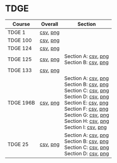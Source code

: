 # TDGE

| Course | Overall | Section |
| ------ | ------- | ------- |
| TDGE 1 | [csv](https://github.com/UCSD-Historical-Enrollment-Data/2024Spring/blob/main/overall/TDGE%201.csv), [png](https://raw.githubusercontent.com/UCSD-Historical-Enrollment-Data/2024Spring/main/plot_overall/TDGE%201.png) |  |
| TDGE 100 | [csv](https://github.com/UCSD-Historical-Enrollment-Data/2024Spring/blob/main/overall/TDGE%20100.csv), [png](https://raw.githubusercontent.com/UCSD-Historical-Enrollment-Data/2024Spring/main/plot_overall/TDGE%20100.png) |  |
| TDGE 124 | [csv](https://github.com/UCSD-Historical-Enrollment-Data/2024Spring/blob/main/overall/TDGE%20124.csv), [png](https://raw.githubusercontent.com/UCSD-Historical-Enrollment-Data/2024Spring/main/plot_overall/TDGE%20124.png) |  |
| TDGE 125 | [csv](https://github.com/UCSD-Historical-Enrollment-Data/2024Spring/blob/main/overall/TDGE%20125.csv), [png](https://raw.githubusercontent.com/UCSD-Historical-Enrollment-Data/2024Spring/main/plot_overall/TDGE%20125.png) | Section A: [csv](https://github.com/UCSD-Historical-Enrollment-Data/2024Spring/blob/main/section/TDGE%20125_A.csv), [png](https://raw.githubusercontent.com/UCSD-Historical-Enrollment-Data/2024Spring/main/plot_section/TDGE%20125_A.png)<br>Section B: [csv](https://github.com/UCSD-Historical-Enrollment-Data/2024Spring/blob/main/section/TDGE%20125_B.csv), [png](https://raw.githubusercontent.com/UCSD-Historical-Enrollment-Data/2024Spring/main/plot_section/TDGE%20125_B.png) |
| TDGE 133 | [csv](https://github.com/UCSD-Historical-Enrollment-Data/2024Spring/blob/main/overall/TDGE%20133.csv), [png](https://raw.githubusercontent.com/UCSD-Historical-Enrollment-Data/2024Spring/main/plot_overall/TDGE%20133.png) |  |
| TDGE 196B | [csv](https://github.com/UCSD-Historical-Enrollment-Data/2024Spring/blob/main/overall/TDGE%20196B.csv), [png](https://raw.githubusercontent.com/UCSD-Historical-Enrollment-Data/2024Spring/main/plot_overall/TDGE%20196B.png) | Section A: [csv](https://github.com/UCSD-Historical-Enrollment-Data/2024Spring/blob/main/section/TDGE%20196B_A.csv), [png](https://raw.githubusercontent.com/UCSD-Historical-Enrollment-Data/2024Spring/main/plot_section/TDGE%20196B_A.png)<br>Section B: [csv](https://github.com/UCSD-Historical-Enrollment-Data/2024Spring/blob/main/section/TDGE%20196B_B.csv), [png](https://raw.githubusercontent.com/UCSD-Historical-Enrollment-Data/2024Spring/main/plot_section/TDGE%20196B_B.png)<br>Section C: [csv](https://github.com/UCSD-Historical-Enrollment-Data/2024Spring/blob/main/section/TDGE%20196B_C.csv), [png](https://raw.githubusercontent.com/UCSD-Historical-Enrollment-Data/2024Spring/main/plot_section/TDGE%20196B_C.png)<br>Section D: [csv](https://github.com/UCSD-Historical-Enrollment-Data/2024Spring/blob/main/section/TDGE%20196B_D.csv), [png](https://raw.githubusercontent.com/UCSD-Historical-Enrollment-Data/2024Spring/main/plot_section/TDGE%20196B_D.png)<br>Section E: [csv](https://github.com/UCSD-Historical-Enrollment-Data/2024Spring/blob/main/section/TDGE%20196B_E.csv), [png](https://raw.githubusercontent.com/UCSD-Historical-Enrollment-Data/2024Spring/main/plot_section/TDGE%20196B_E.png)<br>Section F: [csv](https://github.com/UCSD-Historical-Enrollment-Data/2024Spring/blob/main/section/TDGE%20196B_F.csv), [png](https://raw.githubusercontent.com/UCSD-Historical-Enrollment-Data/2024Spring/main/plot_section/TDGE%20196B_F.png)<br>Section G: [csv](https://github.com/UCSD-Historical-Enrollment-Data/2024Spring/blob/main/section/TDGE%20196B_G.csv), [png](https://raw.githubusercontent.com/UCSD-Historical-Enrollment-Data/2024Spring/main/plot_section/TDGE%20196B_G.png)<br>Section H: [csv](https://github.com/UCSD-Historical-Enrollment-Data/2024Spring/blob/main/section/TDGE%20196B_H.csv), [png](https://raw.githubusercontent.com/UCSD-Historical-Enrollment-Data/2024Spring/main/plot_section/TDGE%20196B_H.png)<br>Section I: [csv](https://github.com/UCSD-Historical-Enrollment-Data/2024Spring/blob/main/section/TDGE%20196B_I.csv), [png](https://raw.githubusercontent.com/UCSD-Historical-Enrollment-Data/2024Spring/main/plot_section/TDGE%20196B_I.png) |
| TDGE 25 | [csv](https://github.com/UCSD-Historical-Enrollment-Data/2024Spring/blob/main/overall/TDGE%2025.csv), [png](https://raw.githubusercontent.com/UCSD-Historical-Enrollment-Data/2024Spring/main/plot_overall/TDGE%2025.png) | Section A: [csv](https://github.com/UCSD-Historical-Enrollment-Data/2024Spring/blob/main/section/TDGE%2025_A.csv), [png](https://raw.githubusercontent.com/UCSD-Historical-Enrollment-Data/2024Spring/main/plot_section/TDGE%2025_A.png)<br>Section B: [csv](https://github.com/UCSD-Historical-Enrollment-Data/2024Spring/blob/main/section/TDGE%2025_B.csv), [png](https://raw.githubusercontent.com/UCSD-Historical-Enrollment-Data/2024Spring/main/plot_section/TDGE%2025_B.png)<br>Section C: [csv](https://github.com/UCSD-Historical-Enrollment-Data/2024Spring/blob/main/section/TDGE%2025_C.csv), [png](https://raw.githubusercontent.com/UCSD-Historical-Enrollment-Data/2024Spring/main/plot_section/TDGE%2025_C.png)<br>Section D: [csv](https://github.com/UCSD-Historical-Enrollment-Data/2024Spring/blob/main/section/TDGE%2025_D.csv), [png](https://raw.githubusercontent.com/UCSD-Historical-Enrollment-Data/2024Spring/main/plot_section/TDGE%2025_D.png) |
